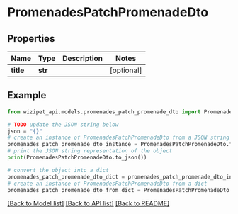 # PromenadesPatchPromenadeDto


## Properties

Name | Type | Description | Notes
------------ | ------------- | ------------- | -------------
**title** | **str** |  | [optional] 

## Example

```python
from wizipet_api.models.promenades_patch_promenade_dto import PromenadesPatchPromenadeDto

# TODO update the JSON string below
json = "{}"
# create an instance of PromenadesPatchPromenadeDto from a JSON string
promenades_patch_promenade_dto_instance = PromenadesPatchPromenadeDto.from_json(json)
# print the JSON string representation of the object
print(PromenadesPatchPromenadeDto.to_json())

# convert the object into a dict
promenades_patch_promenade_dto_dict = promenades_patch_promenade_dto_instance.to_dict()
# create an instance of PromenadesPatchPromenadeDto from a dict
promenades_patch_promenade_dto_from_dict = PromenadesPatchPromenadeDto.from_dict(promenades_patch_promenade_dto_dict)
```
[[Back to Model list]](../README.md#documentation-for-models) [[Back to API list]](../README.md#documentation-for-api-endpoints) [[Back to README]](../README.md)


